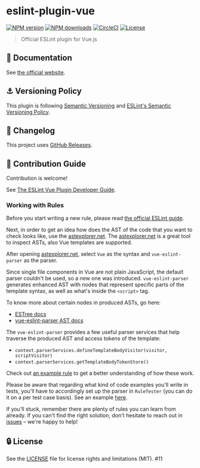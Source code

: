 # eslint-plugin-vue

[![NPM version](https://img.shields.io/npm/v/eslint-plugin-vue.svg?style=flat)](https://npmjs.org/package/eslint-plugin-vue)
[![NPM downloads](https://img.shields.io/npm/dm/eslint-plugin-vue.svg?style=flat)](https://npmjs.org/package/eslint-plugin-vue)
[![CircleCI](https://img.shields.io/circleci/project/github/vuejs/eslint-plugin-vue/master.svg?style=flat)](https://circleci.com/gh/vuejs/eslint-plugin-vue)
[![License](https://img.shields.io/github/license/vuejs/eslint-plugin-vue.svg?style=flat)](https://github.com/vuejs/eslint-plugin-vue/blob/master/LICENSE.md)

> Official ESLint plugin for Vue.js

## :book: Documentation

See [the official website](https://eslint.vuejs.org).

## :anchor: Versioning Policy

This plugin is following [Semantic Versioning](https://semver.org/) and [ESLint's Semantic Versioning Policy](https://github.com/eslint/eslint#semantic-versioning-policy).

## :newspaper: Changelog

This project uses [GitHub Releases](https://github.com/vuejs/eslint-plugin-vue/releases).

## :beers: Contribution Guide

Contribution is welcome!

See [The ESLint Vue Plugin Developer Guide](https://eslint.vuejs.org/developer-guide/).

### Working with Rules

Before you start writing a new rule, please read [the official ESLint guide](https://eslint.org/docs/developer-guide/working-with-rules).

Next, in order to get an idea how does the AST of the code that you want to check looks like, use the [astexplorer.net].
The [astexplorer.net] is a great tool to inspect ASTs, also Vue templates are supported.

After opening [astexplorer.net], select `Vue` as the syntax and `vue-eslint-parser` as the parser.

[astexplorer.net]: https://astexplorer.net/

Since single file components in Vue are not plain JavaScript, the default parser couldn't be used, so a new one was introduced. `vue-eslint-parser` generates enhanced AST with nodes that represent specific parts of the template syntax, as well as what's inside the `<script>` tag.

To know more about certain nodes in produced ASTs, go here:
- [ESTree docs](https://github.com/estree/estree)
- [vue-eslint-parser AST docs](https://github.com/vuejs/vue-eslint-parser/blob/master/docs/ast.md)

The `vue-eslint-parser` provides a few useful parser services that help traverse the produced AST and access tokens of the template:
- `context.parserServices.defineTemplateBodyVisitor(visitor, scriptVisitor)`
- `context.parserServices.getTemplateBodyTokenStore()`

Check out [an example rule](https://github.com/vuejs/eslint-plugin-vue/blob/master/lib/rules/mustache-interpolation-spacing.js) to get a better understanding of how these work.

Please be aware that regarding what kind of code examples you'll write in tests, you'll have to accordingly set up the parser in `RuleTester` (you can do it on a per test case basis). See an example [here](https://github.com/vuejs/eslint-plugin-vue/blob/master/tests/lib/rules/attribute-hyphenation.js#L19).

If you'll stuck, remember there are plenty of rules you can learn from already. If you can't find the right solution, don't hesitate to reach out in [issues](https://github.com/vuejs/eslint-plugin-vue/issues) – we're happy to help!

## :lock: License

See the [LICENSE](LICENSE) file for license rights and limitations (MIT).
#11
